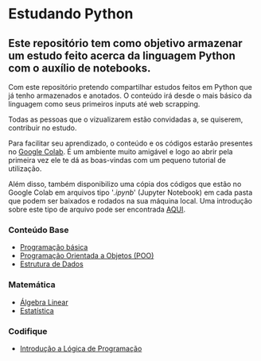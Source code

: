 # Estudando Python
## Este repositório tem como objetivo armazenar um estudo feito acerca da linguagem Python com o auxílio de notebooks.

Com este repositório pretendo compartilhar estudos feitos em Python que já tenho armazenados e anotados.
O conteúdo irá desde o mais básico da linguagem como seus primeiros inputs até web scrapping.

Todas as pessoas que o vizualizarem estão convidadas a, se quiserem, contribuir no estudo. 

Para facilitar seu aprendizado, o conteúdo e os códigos estarão presentes no [Google Colab](https://colab.research.google.com/?utm_source=scs-index). É um ambiente muito amigável e logo ao abrir pela primeira vez ele te dá as boas-vindas com um pequeno tutorial de utilização.

Além disso, também disponibilizo uma cópia dos códigos que estão no Google Colab em arquivos tipo '*.ipynb*' (Jupyter Notebook) em cada pasta que podem ser baixados e rodados na sua máquina local.
Uma introdução sobre este tipo de arquivo pode ser encontrada [AQUI](https://letscode.com.br/blog/introducao-ao-jupyter-notebook).

### Conteúdo Base

- [Programação básica](/programacao_basica)
- [Programação Orientada a Objetos (POO)](/orientacao_a_objetos)
- [Estrutura de Dados](/estrutura_de_dados)

### Matemática
- [Álgebra Linear](/algebra_linear)
- [Estatística](/estatistica)

### Codifique 
- [Introdução a Lógica de Programação](/intro_codifique)
